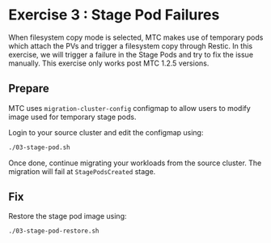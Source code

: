 # Exercise 3 : Stage Pod Failures

When filesystem copy mode is selected, MTC makes use of temporary pods which attach the PVs and trigger a filesystem copy through Restic. In this exercise, we will trigger a failure in the Stage Pods and try to fix the issue manually. This exercise only works post MTC 1.2.5 versions.

## Prepare 

MTC uses `migration-cluster-config` configmap to allow users to modify image used for temporary stage pods. 

Login to your source cluster and edit the configmap using:

```sh
./03-stage-pod.sh
```

Once done, continue migrating your workloads from the source cluster. The migration will fail at `StagePodsCreated` stage.

## Fix
 
Restore the stage pod image using: 

```sh
./03-stage-pod-restore.sh
```
